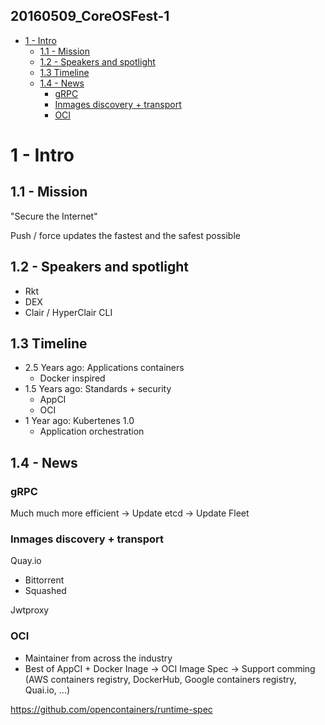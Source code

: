 20160509_CoreOSFest-1
---------------------

<!-- MarkdownTOC -->

- [1 - Intro](#1---intro)
  - [1.1 - Mission](#11---mission)
  - [1.2 - Speakers and spotlight](#12---speakers-and-spotlight)
  - [1.3 Timeline](#13-timeline)
  - [1.4 - News](#14---news)
    - [gRPC](#grpc)
    - [Inmages discovery + transport](#inmages-discovery--transport)
    - [OCI](#oci)

<!-- /MarkdownTOC -->




# 1 - Intro

## 1.1 - Mission

"Secure the Internet"

Push / force updates the fastest and the safest possible



## 1.2 - Speakers and spotlight

* Rkt
* DEX
* Clair / HyperClair CLI



## 1.3 Timeline

* 2.5 Years ago: Applications containers
  - Docker inspired
* 1.5 Years ago: Standards + security
  - AppCI
  - OCI
* 1 Year ago: Kubertenes 1.0
  - Application orchestration



## 1.4 - News

### gRPC

Much much more efficient
-> Update etcd
-> Update Fleet


### Inmages discovery + transport

Quay.io
- Bittorrent
- Squashed

Jwtproxy


### OCI

* Maintainer from across the industry
* Best of AppCI + Docker Inage
-> OCI Image Spec
-> Support comming (AWS containers registry, DockerHub, Google containers registry, Quai.io, ...)


https://github.com/opencontainers/runtime-spec


